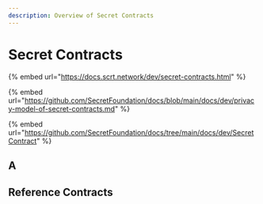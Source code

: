 ```yaml
---
description: Overview of Secret Contracts
---
```


# Secret Contracts

{% embed url="https://docs.scrt.network/dev/secret-contracts.html" %}

{% embed url="https://github.com/SecretFoundation/docs/blob/main/docs/dev/privacy-model-of-secret-contracts.md" %}

{% embed url="https://github.com/SecretFoundation/docs/tree/main/docs/dev/SecretContract" %}

## A

## Reference Contracts&#x20;
